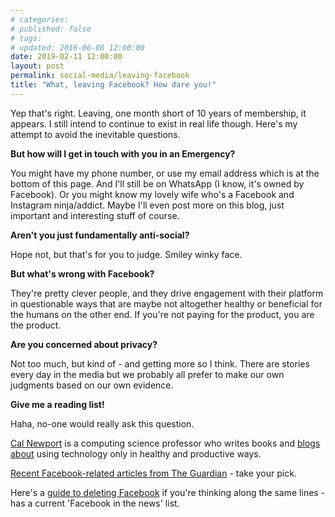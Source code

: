 ```yaml
---
# categories: 
# published: false
# tags: 
# updated: 2016-06-08 12:00:00
date: 2019-02-11 12:00:00
layout: post
permalink: social-media/leaving-facebook
title: "What, leaving Facebook? How dare you!"
---
```


Yep that's right. Leaving, one month short of 10 years of membership, it appears.  I still intend to continue to exist in real life though.  Here's my attempt to avoid the inevitable questions.

**But how will I get in touch with you in an Emergency?**

You might have my phone number, or use my email address which is at the bottom of this page.  And I'll still be on WhatsApp (I know, it's owned by Facebook). Or you might know my lovely wife who's a Facebook and Instagram ninja/addict. Maybe I'll even post more on this blog, just important and interesting stuff of course.

**Aren't you just fundamentally anti-social?**

Hope not, but that's for you to judge. Smiley winky face.

**But what's wrong with Facebook?**

They're pretty clever people, and they drive engagement with their platform in questionable ways that are maybe not altogether healthy or beneficial for the humans on the other end. If you're not paying for the product, you are the product.

**Are you concerned about privacy?**

Not too much, but kind of - and getting more so I think. There are stories every day in the media but we probably all prefer to make our own judgments based on our own evidence.

**Give me a reading list!**

Haha, no-one would really ask this question.

[Cal Newport](http://calnewport.com/) is a computing science professor who writes books and [blogs about](http://calnewport.com/blog/) using technology only in healthy and productive ways.

[Recent Facebook-related articles from The Guardian](https://www.theguardian.com/technology/facebook) - take your pick.

Here's a [guide to deleting Facebook](https://deletefacebook.com/) if you're thinking along the same lines - has a current 'Facebook in the news' list.
